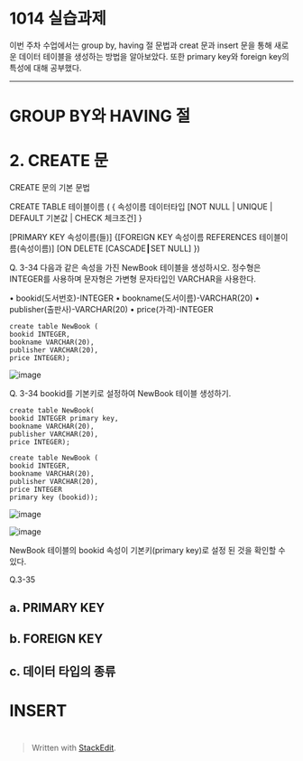 # 1014 실습과제

이번 주차 수업에서는 group by, having 절 문법과 creat 문과 insert 문을 통해 새로운 데이터 테이블을 생성하는 방법을 알아보았다. 또한 primary key와 foreign key의 특성에 대해 공부했다.

---
# GROUP BY와 HAVING 절

# 2. CREATE 문

CREATE 문의 기본 문법

CREATE TABLE 테이블이름 
( { 속성이름 데이터타입 [NOT NULL | UNIQUE | DEFAULT 기본값 | CHECK 체크조건] } 

[PRIMARY KEY 속성이름(들)] 
{[FOREIGN KEY 속성이름 REFERENCES 테이블이름(속성이름)] 
[ON DELETE [CASCADE┃SET NULL] })

Q. 3-34 다음과 같은 속성을 가진 NewBook 테이블을 생성하시오. 정수형은 INTEGER를 사용하며 문자형은 가변형 문자타입인 VARCHAR을 사용한다.

• bookid(도서번호)-INTEGER 
• bookname(도서이름)-VARCHAR(20) 
• publisher(출판사)-VARCHAR(20) 
• price(가격)-INTEGER

    create table NewBook ( 
    bookid INTEGER, 
    bookname VARCHAR(20), 
    publisher VARCHAR(20), 
    price INTEGER);
    
![image](https://user-images.githubusercontent.com/114793024/196098864-e81eba1f-1a9f-4720-ac44-20e49d9424e4.png)

Q. 3-34 bookid를 기본키로 설정하여 NewBook 테이블 생성하기.

    create table NewBook(
    bookid INTEGER primary key, 
    bookname VARCHAR(20), 
    publisher VARCHAR(20), 
    price INTEGER);

    create table NewBook ( 
    bookid INTEGER, 
    bookname VARCHAR(20), 
    publisher VARCHAR(20), 
    price INTEGER
    primary key (bookid));

![image](https://user-images.githubusercontent.com/114793024/196099298-865bd718-72cc-4d70-8a25-86c30524c782.png)

![image](https://user-images.githubusercontent.com/114793024/196099378-95f31438-98b9-43fc-bbfe-d7a8a393a496.png)

NewBook 테이블의 bookid 속성이 기본키(primary key)로 설정 된 것을 확인할 수 있다.

Q.3-35 


## a. PRIMARY KEY 

## b. FOREIGN KEY

## c. 데이터 타입의 종류


# INSERT 

#


> Written with [StackEdit](https://stackedit.i1o/).
<!--stackedit_data:
eyJoaXN0b3J5IjpbLTExMTIyOTQ5MDEsNjk1MzQ0Mjc3LC0xMD
E5OTA2Nzc2LC0yMjY3NTE1MjRdfQ==
-->